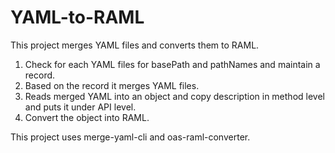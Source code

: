 # YAML-to-RAML
This project merges YAML files and converts them to RAML.

1. Check for each YAML files for basePath and pathNames and maintain a record.
2. Based on the record it merges YAML files.
3. Reads merged YAML into an object and copy description in method level and puts it under API level.
4. Convert the object into RAML.

This project uses merge-yaml-cli and oas-raml-converter.
